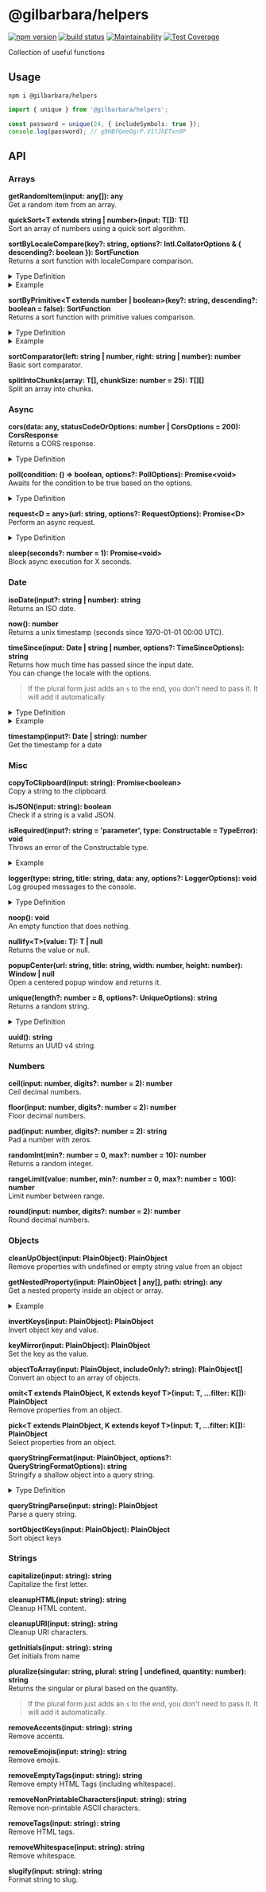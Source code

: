 # @gilbarbara/helpers

[![npm version](https://badge.fury.io/js/%40gilbarbara%2Fhelpers.svg)](https://badge.fury.io/js/%40gilbarbara%2Fhelpers) [![build status](https://app.travis-ci.com/gilbarbara/helpers.svg?branch=main)](https://app.travis-ci.com/gilbarbara/helpers) [![Maintainability](https://api.codeclimate.com/v1/badges/e6bfd2ed034503f16473/maintainability)](https://codeclimate.com/github/gilbarbara/helpers/maintainability) [![Test Coverage](https://api.codeclimate.com/v1/badges/e6bfd2ed034503f16473/test_coverage)](https://codeclimate.com/github/gilbarbara/helpers/test_coverage)

Collection of useful functions

## Usage

```shell
npm i @gilbarbara/helpers
```

```typescript
import { unique } from '@gilbarbara/helpers';

const password = unique(24, { includeSymbols: true });
console.log(password); // g9HBfQeeOgrP.V1?JhETxn9P
```

## API

### Arrays

**getRandomItem(input: any[]): any**  
Get a random item from an array.

**quickSort<T extends string | number>(input: T[]): T[]**  
Sort an array of numbers using a quick sort algorithm.

**sortByLocaleCompare(key?: string, options?: Intl.CollatorOptions & { descending?: boolean }): SortFunction**  
Returns a sort function with localeCompare comparison.

<details>
  <summary>Type Definition</summary>

  ```typescript
interface SortFunction<T = string> {
  (left: PlainObject, right: PlainObject): number;
  (left: T, right: T): number;
}
  ```
</details>

<details>
  <summary>Example</summary>

  ```typescript
// with an array of strings
const strings = ['Mãe', 'limão', 'cachê', 'tião', 'amô', 'côncavo'];
strings.sort(sortByLocaleCompare());
// [ 'amô', 'cachê', 'côncavo', 'limão', 'Mãe', 'tião' ]

// with an array of objects
const objects = [{ key: 'réservé' }, { key: 'Premier' }, { key: 'Cliché' }, { key: 'communiqué' }, { key: 'café' }, { key: 'Adieu' }];
objects.sort(sortByLocaleCompare('key', { descending: true }));
/*
[
  { key: 'réservé' },
  { key: 'Premier' },
  { key: 'communiqué' },
  { key: 'Cliché' },
  { key: 'café' },
  { key: 'Adieu' }
]
*/
  ```
</details>

**sortByPrimitive<T extends number | boolean>(key?: string, descending?: boolean = false): SortFunction**   
Returns a sort function with primitive values comparison.

<details>
  <summary>Type Definition</summary>

  ```typescript
interface SortFunction<T = string> {
  (left: PlainObject, right: PlainObject): number;
  (left: T, right: T): number;
}
  ```
</details>

<details>
  <summary>Example</summary>

  ```typescript
const objects = [{ cycle: 3, status: true }, { cycle: 1, status: false }, { cycle: 3, status: true }, { cycle: 4, status: false }];
objects.sort(sortByPrimitive('status', true));
/*
[
  { cycle: 3, status: true },
  { cycle: 3, status: true },
  { cycle: 1, status: false },
  { cycle: 4, status: false }
]
*/
  ```
</details>

**sortComparator(left: string | number, right: string | number): number**  
Basic sort comparator.

**splitIntoChunks<T>(array: T[], chunkSize: number = 25): T[][]**  
Split an array into chunks.

### Async

**cors(data: any, statusCodeOrOptions: number | CorsOptions = 200): CorsResponse**  
Returns a CORS response.

<details>
  <summary>Type Definition</summary>

  ```typescript
type HttpMethods = 'GET' | 'POST' | 'PATCH' | 'PUT' | 'DELETE';

interface CorsOptions {
  /** @default true */
  allowCredentials?: boolean;
  /** @default [] */
  allowedHeaders?: string[];
  /** @default ['GET'] */
  methods?: HttpMethods[];
  /** @default * */
  origin?: string;
  responseHeaders?: AnyObject;
  /** @default 200 */
  statusCode?: number;
}

interface CorsResponse {
  body: string;
  headers: PlainObject;
  statusCode: number;
}
  ```
</details>

**poll(condition: () => boolean, options?: PollOptions): Promise\<void>**  
Awaits for the condition to be true based on the options.

<details>
  <summary>Type Definition</summary>

  ```typescript
interface PollOptions {
  delay?: number; // 1 (seconds)
  maxRetries?: number; // 5 (seconds)
}
  ```
</details>

**request<D = any>(url: string, options?: RequestOptions): Promise\<D>**  
Perform an async request.

<details>
  <summary>Type Definition</summary>

  ```typescript
type HttpMethods = 'GET' | 'POST' | 'PATCH' | 'PUT' | 'DELETE';

interface RequestOptions {
  body?: any;
  headers?: PlainObject;
  method?: HttpMethods;
}
  ```
</details>

**sleep(seconds?: number = 1): Promise\<void>**  
Block async execution for X seconds.

### Date

**isoDate(input?: string | number): string**  
Returns an ISO date.

**now(): number**  
Returns a unix timestamp (seconds since 1970-01-01 00:00 UTC).

**timeSince(input: Date | string | number, options?: TimeSinceOptions): string**  
Returns how much time has passed since the input date.  
You can change the locale with the options.  
> If the plural form just adds an `s` to the end, you don't need to pass it. It will add it automatically.

<details>
  <summary>Type Definition</summary>

  ```typescript
interface TimeSinceOptions {
  day?: string; // day
  days?: string;
  hour?: string; // hour
  hours?: string;
  minute?: string; // minute
  minutes?: string;
  month?: string; // month
  months?: string;
  prefix?: string;
  second?: string; // second
  seconds?: string;
  skipWeeks?: boolean; // true
  suffix?: string; // ago
  week?: string; // week
  weeks?: string;
  year?: string; // year
  years?: string;
}
  ```
</details>

<details>
  <summary>Example</summary>

  ```typescript
timeSince(twoDaysAgo) // 2 days ago
timeSince(twoWeeksAgo, { skipWeeks: true }) // 14 days ago
timeSince(twoDaysAgo, { day: 'Tag', days: 'Tage', prefix: 'Vor', suffix:'' }) // Vor 2 Tage
timeSince(twoWeeeksAgo, { suffix: 'atrás', week: 'semana' }) // 2 semanas atrás
  ```
</details>

**timestamp(input?: Date | string): number**  
Get the timestamp for a date

### Misc

**copyToClipboard(input: string): Promise\<boolean>**  
Copy a string to the clipboard.

**isJSON(input: string): boolean**  
Check if a string is a valid JSON.

**isRequired(input?: string = 'parameter', type: Constructable = TypeError): void**  
Throws an error of the Constructable type.

<details>
  <summary>Example</summary>

  ```typescript
function exec(input: string = isRequired('input')) {}
exec() // Throws an TypeError with '"input" is required'

function evaluate(input: string = isRequired('input', SyntaxError)) {}
exec() // Throws an SyntaxError with '"input" is required'
  ```
</details>

**logger(type: string, title: string, data: any, options?: LoggerOptions): void**  
Log grouped messages to the console.

<details>
  <summary>Type Definition</summary>

  ```typescript
interface LoggerOptions {
  collapsed?: boolean; // true
  hideTimestamp?: boolean; // false
  skip?: boolean; // false
  typeColor?: string; // 'gray'
}
  ```
</details>

**noop(): void**   
An empty function that does nothing.

**nullify\<T>(value: T): T | null**  
Returns the value or null.

**popupCenter(url: string, title: string, width: number, height: number): Window | null**  
Open a centered popup window and returns it.

**unique(length?: number = 8,  options?: UniqueOptions): string**  
Returns a random string.

<details>
  <summary>Type Definition</summary>

  ```typescript
interface UniqueOptions {
  includeLowercase?: boolean; // true
  includeNumbers?: boolean; // true
  includeSymbols?: boolean; // false
  includeUppercase?: boolean; // true
}
  ```

</details>

**uuid(): string**  
Returns an UUID v4 string.

### Numbers

**ceil(input: number, digits?: number = 2): number**  
Ceil decimal numbers.

**floor(input: number, digits?: number = 2): number**  
Floor decimal numbers.

**pad(input: number, digits?: number = 2): string**  
Pad a number with zeros.

**randomInt(min?: number = 0, max?: number = 10): number**  
Returns a random integer.

**rangeLimit(value: number, min?: number = 0, max?: number = 100): number**  
Limit number between range.

**round(input: number, digits?: number = 2): number**  
Round decimal numbers.

### Objects

**cleanUpObject(input: PlainObject): PlainObject**  
Remove properties with undefined or empty string value from an object

**getNestedProperty(input: PlainObject | any[], path: string): any**  
Get a nested property inside an object or array.

<details>
  <summary>Example</summary>

  ```typescript
getNestedProperty({ children: { letters: ['a', 'b', 'c'] } }, 'children.letters');
// returns ['a', 'b', 'c']
getNestedProperty({ children: { letters: ['a', 'b', 'c'] } }, 'children.letters.1');
// returns 'b'
getNestedProperty([{ a: 5 }, { a: 7 }, { a: 10 }], '0.a');
// returns 5
  ```

You may also use a wildcard (+) to get multiple array values: 

  ```typescript
getNestedProperty([{ a: 5 }, { a: 7 }, { a: 10 }], '+.a');
// returns [5, 7, 10]
getNestedProperty({ children: [{ a: 5 }, { a: 7 }, { a: 10 }] }, 'children.+.a');
// returns [5, 7, 10]
  ```
</details>

**invertKeys(input: PlainObject): PlainObject**  
Invert object key and value.

**keyMirror(input: PlainObject): PlainObject**  
Set the key as the value.

**objectToArray(input: PlainObject, includeOnly?: string): PlainObject[]**  
Convert an object to an array of objects.

**omit\<T extends PlainObject, K extends keyof T>(input: T, ...filter: K[]): PlainObject**  
Remove properties from an object.

**pick\<T extends PlainObject, K extends keyof T>(input: T, ...filter: K[]): PlainObject**  
Select properties from an object.

**queryStringFormat(input: PlainObject, options?: QueryStringFormatOptions): string**  
Stringify a shallow object into a query string.

<details>
  <summary>Type Definition</summary>

  ```typescript
interface QueryStringFormatOptions {
  addPrefix?: boolean;
  encodeValuesOnly?: boolean;
  encoder?: (uri: string) => string;
}
  ```
</details>

**queryStringParse(input: string): PlainObject**  
Parse a query string.

**sortObjectKeys(input: PlainObject): PlainObject**   
Sort object keys

### Strings

**capitalize(input: string): string**  
Capitalize the first letter.

**cleanupHTML(input: string): string**  
Cleanup HTML content.

**cleanupURI(input: string): string**  
Cleanup URI characters.

**getInitials(input: string): string**  
Get initials from name

**pluralize(singular: string, plural: string | undefined, quantity: number): string**  
Returns the singular or plural based on the quantity.  

> If the plural form just adds an `s` to the end, you don't need to pass it. It will add it automatically. 

**removeAccents(input: string): string**  
Remove accents.

**removeEmojis(input: string): string**  
Remove emojis.

**removeEmptyTags(input: string): string**  
Remove empty HTML Tags (including whitespace).

**removeNonPrintableCharacters(input: string): string**  
Remove non-printable ASCII characters.

**removeTags(input: string): string**  
Remove HTML tags.

**removeWhitespace(input: string): string**  
Remove whitespace.

**slugify(input: string): string**  
Format string to slug.

